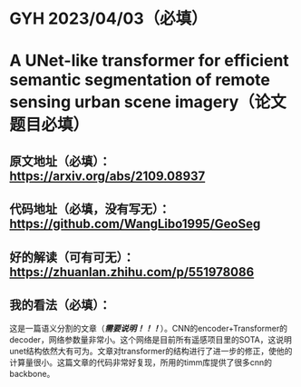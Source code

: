 # GYH 2023/04/03（必填）
# A UNet-like transformer for efficient semantic segmentation of remote sensing urban scene imagery（论文题目必填）
## 原文地址（必填）： https://arxiv.org/abs/2109.08937
## 代码地址（必填，没有写无）：https://github.com/WangLibo1995/GeoSeg
## 好的解读（可有可无）：https://zhuanlan.zhihu.com/p/551978086
## 我的看法（必填）：
这是一篇语义分割的文章（***需要说明！！！***）。CNN的encoder+Transformer的decoder，网络参数量非常小。这个网络是目前所有遥感项目里的SOTA，这说明unet结构依然大有可为。文章对transformer的结构进行了进一步的修正，使他的计算量很小。这篇文章的代码非常好复现，所用的timm库提供了很多cnn的backbone。
